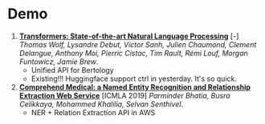 # Demo

1. [**Transformers: State-of-the-art Natural Language Processing**](https://github.com/iofu728/PaperRead/blob/master/paper/ML/Demo/Transformers.pdf) [-] _Thomas Wolf, Lysandre Debut, Victor Sanh, Julien Chaumond, Clement Delangue, Anthony Moi, Pierric Cistac, Tim Rault, Rémi Louf, Morgan Funtowicz, Jamie Brew_.
   - Unified API for Bertology
   - Existing!!! Huggingface support ctrl in yesterday. It's so quick.
2. [**Comprehend Medical: a Named Entity Recognition and Relationship Extraction Web Service**](https://github.com/iofu728/PaperRead/blob/master/paper/ML/Demo/ComprehendMedical.pdf) [ICMLA 2019] _Parminder Bhatia, Busra Celikkaya, Mohammed Khalilia, Selvan Senthivel_.
   - NER + Relation Extraction API in AWS
